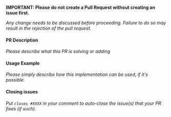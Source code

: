 **IMPORTANT: Please do not create a Pull Request without creating an issue first.**

*Any change needs to be discussed before proceeding. Failure to do so may result in the rejection of the pull request.*

#### PR Description

_Please describe what this PR is solving or adding_

#### Usage Example

_Please simply describe how this implementation can be used, if it's possible._

#### Closing issues

_Put `closes #XXXX` in your comment to auto-close the issue(s) that your PR fixes (if such)._
